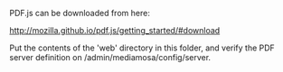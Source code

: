 PDF.js can be downloaded from here:

http://mozilla.github.io/pdf.js/getting_started/#download

Put the contents of the 'web' directory in this folder, and verify the
PDF server definition on /admin/mediamosa/config/server.
